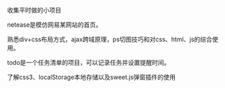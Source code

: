 收集平时做的小项目

netease是模仿网易某网站的首页。

熟悉div+css布局方式，ajax跨域原理，ps切图技巧和对css、html、js的综合使用。

todo是一个任务清单的项目，可以记录任务并设置提醒时间。

了解css3、localStorage本地存储以及sweet.js弹窗插件的使用
